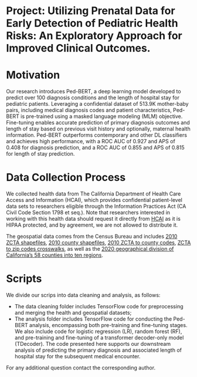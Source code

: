 # Project: Utilizing Prenatal Data for Early Detection of Pediatric Health Risks: An Exploratory Approach for Improved Clinical Outcomes.

# Motivation
Our research introduces Ped-BERT, a deep learning model developed to predict over 100 diagnosis conditions and the length of hospital stay for pediatric patients. Leveraging a confidential dataset of 513.9K mother-baby pairs, including medical diagnosis codes and patient characteristics, Ped-BERT is pre-trained using a masked language modeling (MLM) objective. Fine-tuning enables accurate prediction of primary diagnosis outcomes and length of stay based on previous visit history and optionally, maternal health information. Ped-BERT outperforms contemporary and other DL classifiers and achieves high performance, with a ROC AUC of 0.927 and APS of 0.408 for diagnosis prediction, and a ROC AUC of 0.855 and APS of 0.815 for length of stay prediction.

# Data Collection Process
We collected health data from The California Department of Health Care Access and Information (HCAI), which provides confidential patient-level data sets to researchers eligible through the Information Practices Act (CA Civil Code Section 1798 et seq.). Note that researchers interested in working with this health data should request it directly from [HCAI](https://hcai.ca.gov/data-and-reports/research-data-request-information/) as it is HIPAA protected, and by agreement, we are not allowed to distribute it. 

The geospatial data comes from the Census Bureau and includes [2010 ZCTA shapefiles](https://www.census.gov/cgi-bin/geo/shapefiles/index.php?year=2010&layergroup=ZIP+Code+Tabulation+Areas_), [2010 county shapefiles](https://www.census.gov/cgi-bin/geo/shapefiles/index.php?year=2010&layergroup=Counties+%28and+equivalent%29), [2010 ZCTA to county codes](https://www.census.gov/programs-surveys/geography/technical-documentation/records-layout/2010-zcta-record-layout.html), [ZCTA to zip codes crosswalks](https://github.com/censusreporter/acs-aggregate/blob/master/crosswalks/zip_to_zcta/ZIP_ZCTA_README.md), as well as the [2020 geographical division of California’s 58 counties into ten regions](https://census.ca.gov/regions/). 

# Scripts
We divide our scrips into data cleaning and analysis, as follows: 
* The data cleaning folder includes TensorFlow code for preprocessing and merging the health and geospatial datasets;
* The analysis folder includes TensorFlow code for conducting the Ped-BERT analysis, encompassing both pre-training and fine-tuning stages. We also include code for logistic regression (LR), random forest (RF), and pre-training and fine-tuning of a transformer decoder-only model (TDecoder). The code presented here supports our downstream analysis of predicting the primary diagnosis and associated length of hospital stay for the subsequent medical encounter.

For any additional question contact the corresponding author.
